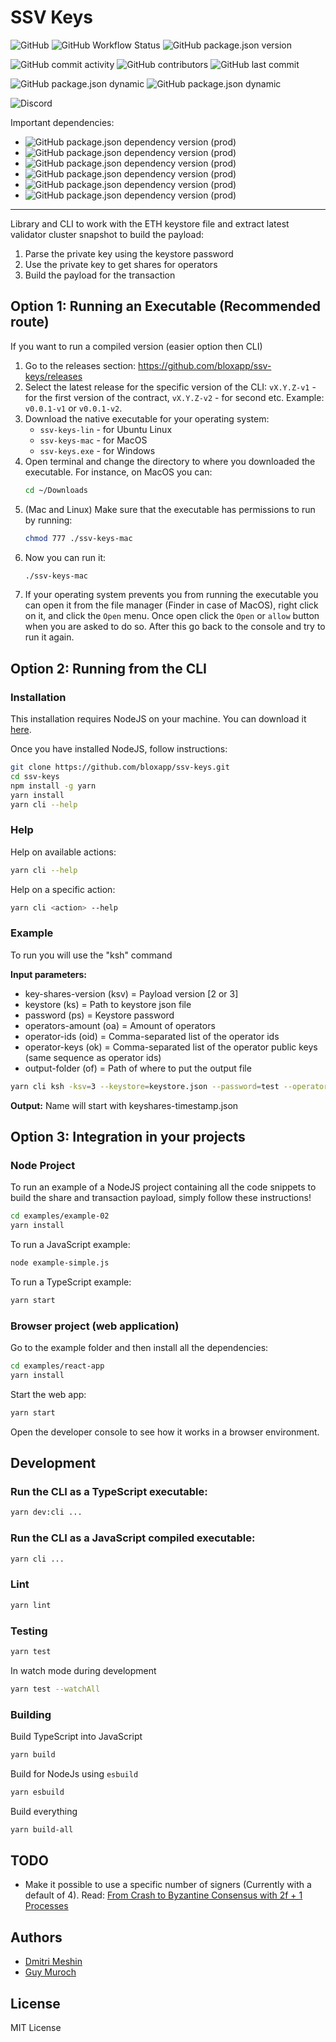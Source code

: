 # SSV Keys

![GitHub](https://img.shields.io/github/license/bloxapp/ssv-keys)
![GitHub Workflow Status](https://img.shields.io/github/workflow/status/bloxapp/ssv-keys/Lint%20and%20test)
![GitHub package.json version](https://img.shields.io/github/package-json/v/bloxapp/ssv-keys)

![GitHub commit activity](https://img.shields.io/github/commit-activity/y/bloxapp/ssv-keys)
![GitHub contributors](https://img.shields.io/github/contributors/bloxapp/ssv-keys)
![GitHub last commit](https://img.shields.io/github/last-commit/bloxapp/ssv-keys)

![GitHub package.json dynamic](https://img.shields.io/github/package-json/keywords/bloxapp/ssv-keys)
![GitHub package.json dynamic](https://img.shields.io/github/package-json/author/bloxapp/ssv-keys)

![Discord](https://img.shields.io/discord/723834989506068561?style=for-the-badge&label=Ask%20for%20support&logo=discord&logoColor=white)

Important dependencies:

* ![GitHub package.json dependency version (prod)](https://img.shields.io/github/package-json/dependency-version/bloxapp/ssv-keys/web3?style=social)
* ![GitHub package.json dependency version (prod)](https://img.shields.io/github/package-json/dependency-version/bloxapp/ssv-keys/bls-eth-wasm?style=social)
* ![GitHub package.json dependency version (prod)](https://img.shields.io/github/package-json/dependency-version/bloxapp/ssv-keys/bls-signatures?style=social)
* ![GitHub package.json dependency version (prod)](https://img.shields.io/github/package-json/dependency-version/bloxapp/ssv-keys/eth2-keystore-js?style=social)
* ![GitHub package.json dependency version (prod)](https://img.shields.io/github/package-json/dependency-version/bloxapp/ssv-keys/ethereumjs-util?style=social)
* ![GitHub package.json dependency version (prod)](https://img.shields.io/github/package-json/dependency-version/bloxapp/ssv-keys/ethereumjs-wallet?style=social)

---

Library and CLI to work with the ETH keystore file and extract latest validator cluster snapshot to build the payload:
1. Parse the private key using the keystore password
2. Use the private key to get shares for operators
3. Build the payload for the transaction

## Option 1: Running an Executable (Recommended route)

If you want to run a compiled version (easier option then CLI)

1. Go to the releases section: https://github.com/bloxapp/ssv-keys/releases
2. Select the latest release for the specific version of the CLI: `vX.Y.Z-v1` - for the first version of the contract, `vX.Y.Z-v2` - for second etc.
   Example: `v0.0.1-v1` or `v0.0.1-v2`.
3. Download the native executable for your operating system:
   * `ssv-keys-lin` - for Ubuntu Linux
   * `ssv-keys-mac` - for MacOS
   * `ssv-keys.exe` - for Windows
4. Open terminal and change the directory to where you downloaded the executable. For instance, on MacOS you can:
   ```bash
   cd ~/Downloads
   ```
5. (Mac and Linux) Make sure that the executable has permissions to run by running:
   ```bash
   chmod 777 ./ssv-keys-mac
   ```
6. Now you can run it:
   ```bash
   ./ssv-keys-mac
   ```
7. If your operating system prevents you from running the executable you can open it from the file manager (Finder in case of MacOS), right click on it, and click the `Open` menu. Once open click the `Open` or `allow` button when you are asked to do so. After this go back to the console and try to run it again.

## Option 2: Running from the CLI

### Installation

This installation requires NodeJS on your machine.
You can download it [here](https://nodejs.org/en/download/).

Once you have installed NodeJS, follow instructions:

```bash
git clone https://github.com/bloxapp/ssv-keys.git
cd ssv-keys
npm install -g yarn
yarn install
yarn cli --help
```

### Help

Help on available actions:

```bash
yarn cli --help
```

Help on a specific action:

```bash
yarn cli <action> --help
```


### Example

To run you will use the "ksh" command

**Input parameters:**

- key-shares-version (ksv) = Payload version [2 or 3]
- keystore (ks) = Path to keystore json file
- password (ps) = Keystore password
- operators-amount (oa) = Amount of operators
- operator-ids (oid) = Comma-separated list of the operator ids
- operator-keys (ok) = Comma-separated list of the operator public keys (same sequence as operator ids)
- output-folder (of) = Path of where to put the output file

```bash
yarn cli ksh -ksv=3 --keystore=keystore.json --password=test --operators-ids=1,2,3,4 --operator-keys=LS..,LS..,LS..,LS.. --output-folder=./
```

**Output:**  Name will start with keyshares-timestamp.json

## Option 3: Integration in your projects

### Node Project

To run an example of a NodeJS project containing all the code snippets to build the share and transaction payload, simply follow these instructions!

```bash
cd examples/example-02
yarn install
```

To run a JavaScript example:

```bash
node example-simple.js
```

To run a TypeScript example:

```bash
yarn start
```

### Browser project (web application)

Go to the example folder and then install all the dependencies:

```bash
cd examples/react-app
yarn install
```

Start the web app:

```bash
yarn start
```

Open the developer console to see how it works in a browser environment.

## Development

### Run the CLI as a TypeScript executable:

```bash
yarn dev:cli ...
```

### Run the CLI as a JavaScript compiled executable:

```bash
yarn cli ...
```

### Lint

```bash
yarn lint
```

### Testing

```bash
yarn test
```

In watch mode during development

```bash
yarn test --watchAll
```

### Building

Build TypeScript into JavaScript

```bash
yarn build
```

Build for NodeJs using `esbuild`

```bash
yarn esbuild
```

Build everything

```bash
yarn build-all
```

## TODO

* Make it possible to use a specific number of signers (Currently with a default of 4).
  Read: [From Crash to Byzantine Consensus with 2f + 1 Processes](https://www.gsd.inesc-id.pt/~mpc/pubs/bc2f+1.pdf)

## Authors

* [Dmitri Meshin](https://github.com/meshin-blox)
* [Guy Muroch](https://github.com/guym-blox)

## License

MIT License
